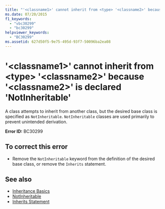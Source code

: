 ```yaml
---
title: "'<classname1>' cannot inherit from <type> '<classname2>' because '<classname2>' is declared 'NotInheritable'"
ms.date: 07/20/2015
f1_keywords: 
  - "vbc30299"
  - "bc30299"
helpviewer_keywords: 
  - "BC30299"
ms.assetid: 627d50f5-9e75-495d-93f7-50096ba2ea08
---
```

# '\<classname1>' cannot inherit from \<type> '\<classname2>' because '\<classname2>' is declared 'NotInheritable'
A class attempts to inherit from another class, but the desired base class is specified as `NotInheritable`. `NotInheritable` classes are used primarily to prevent unintended derivation.  
  
 **Error ID:** BC30299  
  
## To correct this error  
  
-   Remove the `NotInheritable` keyword from the definition of the desired base class, or remove the `Inherits` statement.  
  
## See also
- [Inheritance Basics](../../visual-basic/programming-guide/language-features/objects-and-classes/inheritance-basics.md)
- [NotInheritable](../../visual-basic/language-reference/modifiers/notinheritable.md)
- [Inherits Statement](../../visual-basic/language-reference/statements/inherits-statement.md)
